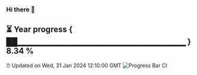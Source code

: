 ### Hi there 👋
⏳ Year progress { ██▁▁▁▁▁▁▁▁▁▁▁▁▁▁▁▁▁▁▁▁▁▁▁▁▁▁▁▁ } 8.34 %
---
⏰ Updated on Wed, 31 Jan 2024 12:10:00 GMT
![Progress Bar CI](https://github.com/Moyi321/Moyi321/workflows/Progress%20Bar%20CI/badge.svg)
